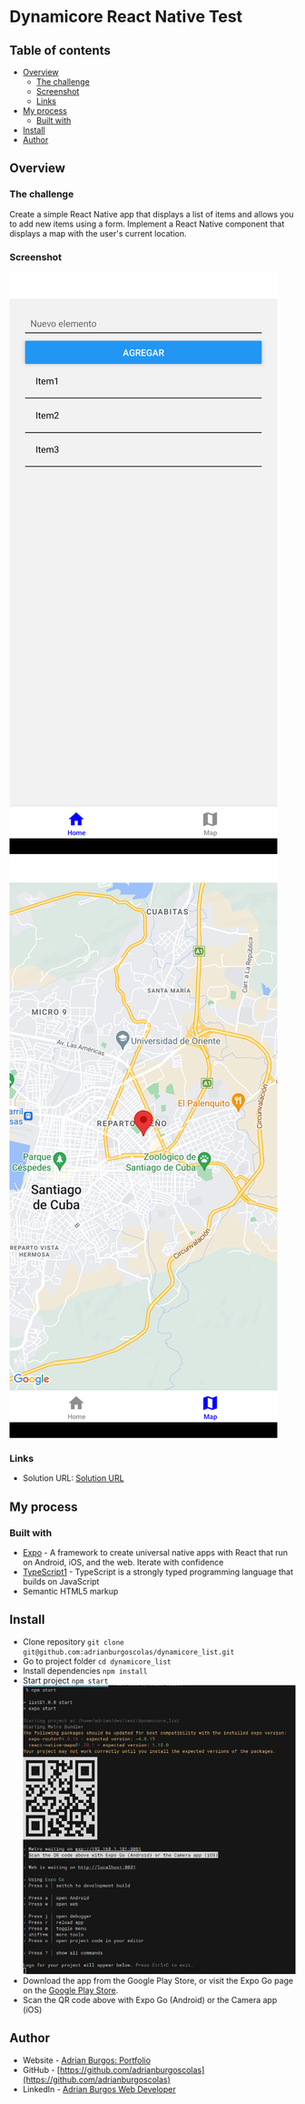 # Dynamicore React Native Test

## Table of contents

- [Overview](#overview)
  - [The challenge](#the-challenge)
  - [Screenshot](#screenshot)
  - [Links](#links)
- [My process](#my-process)
  - [Built with](#built-with)
- [Install](#install)
- [Author](#author)

## Overview

### The challenge

Create a simple React Native app that displays a list of items and allows you to add new items using a form.
Implement a React Native component that displays a map with the user's current location.

### Screenshot

![](./screenshot1.png)
![](./screenshot2.png)

### Links

- Solution URL: [Solution URL](https://github.com/adrianburgoscolas/dynamicore_list)

## My process

### Built with


- [Expo](https://expo.dev/) - A framework to create universal native apps with React that run on Android, iOS, and the web. Iterate with confidence
- [TypeScript1](https://www.typescriptlang.org/) - TypeScript is a strongly typed programming language that builds on JavaScript
- Semantic HTML5 markup

## Install

- Clone repository `git clone git@github.com:adrianburgoscolas/dynamicore_list.git`
- Go to project folder `cd dynamicore_list`
- Install dependencies `npm install`
- Start project `npm start`
![](./screenshot3.png)
- Download the app from the Google Play Store, or visit the Expo Go page on the [Google Play Store](https://play.google.com/store/apps/details?id=host.exp.exponent&referrer=docs).
- Scan the QR code above with Expo Go (Android) or the Camera app (iOS)


## Author

- Website - [Adrian Burgos: Portfolio](https://adrianburgoscolas.github.io/portfolio/)
- GitHub - [https://github.com/adrianburgoscolas](https://github.com/adrianburgoscolas)
- LinkedIn - [Adrian Burgos Web Developer](https://www.linkedin.com/in/adrian-burgos-1776a6144/)
